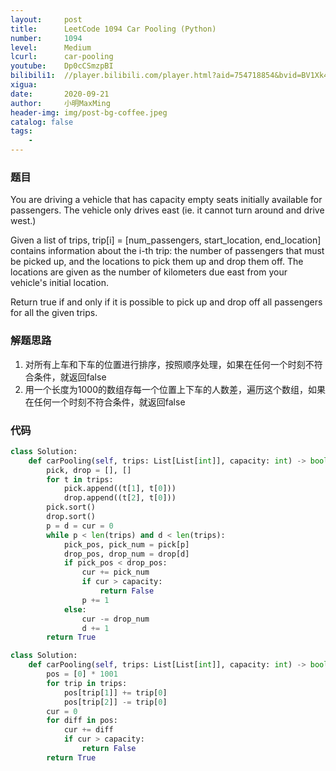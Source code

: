 ```yaml
---
layout:     post
title:      LeetCode 1094 Car Pooling (Python)
number:     1094
level:      Medium
lcurl:      car-pooling
youtube:    Dp0cCSmzpBI
bilibili1:  //player.bilibili.com/player.html?aid=754718854&bvid=BV1Xk4y1k7UX&cid=237555421&page=1
xigua:      
date:       2020-09-21
author:     小明MaxMing
header-img: img/post-bg-coffee.jpeg
catalog: false
tags:
    - 
---
```


### 题目

You are driving a vehicle that has capacity empty seats initially available for passengers.  The vehicle only drives east (ie. it cannot turn around and drive west.)

Given a list of trips, trip[i] = [num_passengers, start_location, end_location] contains information about the i-th trip: the number of passengers that must be picked up, and the locations to pick them up and drop them off.  The locations are given as the number of kilometers due east from your vehicle's initial location.

Return true if and only if it is possible to pick up and drop off all passengers for all the given trips. 

### 解题思路

1. 对所有上车和下车的位置进行排序，按照顺序处理，如果在任何一个时刻不符合条件，就返回false
2. 用一个长度为1000的数组存每一个位置上下车的人数差，遍历这个数组，如果在任何一个时刻不符合条件，就返回false

### 代码
```python
class Solution:
    def carPooling(self, trips: List[List[int]], capacity: int) -> bool:
        pick, drop = [], []
        for t in trips:
            pick.append((t[1], t[0]))
            drop.append((t[2], t[0]))
        pick.sort()
        drop.sort()
        p = d = cur = 0        
        while p < len(trips) and d < len(trips):
            pick_pos, pick_num = pick[p]
            drop_pos, drop_num = drop[d]
            if pick_pos < drop_pos:
                cur += pick_num
                if cur > capacity:
                    return False
                p += 1
            else:
                cur -= drop_num
                d += 1
        return True
```

```python
class Solution:
    def carPooling(self, trips: List[List[int]], capacity: int) -> bool:
        pos = [0] * 1001
        for trip in trips:
            pos[trip[1]] += trip[0]
            pos[trip[2]] -= trip[0]
        cur = 0
        for diff in pos:
            cur += diff
            if cur > capacity:
                return False
        return True
```
